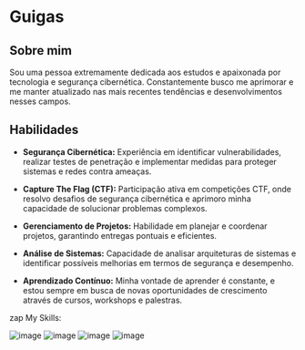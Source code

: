 # Guigas

## Sobre mim

Sou uma pessoa extremamente dedicada aos estudos e apaixonada por tecnologia e segurança cibernética. Constantemente busco me aprimorar e me manter atualizado nas mais recentes tendências e desenvolvimentos nesses campos.

## Habilidades

- **Segurança Cibernética:** Experiência em identificar vulnerabilidades, realizar testes de penetração e implementar medidas para proteger sistemas e redes contra ameaças.

- **Capture The Flag (CTF):** Participação ativa em competições CTF, onde resolvo desafios de segurança cibernética e aprimoro minha capacidade de solucionar problemas complexos.

- **Gerenciamento de Projetos:** Habilidade em planejar e coordenar projetos, garantindo entregas pontuais e eficientes.

- **Análise de Sistemas:** Capacidade de analisar arquiteturas de sistemas e identificar possíveis melhorias em termos de segurança e desempenho.

- **Aprendizado Contínuo:** Minha vontade de aprender é constante, e estou sempre em busca de novas oportunidades de crescimento através de cursos, workshops e palestras.

zap My Skills:

![image](https://github.com/guigavicentin/Guigas/assets/42190595/b55b67b8-249b-42ac-8fbc-0e8f75214a67)
![image](https://github.com/guigavicentin/Guigas/assets/42190595/7668df6e-2569-495e-bde7-2d9b3b2ac6e2)
![image](https://github.com/guigavicentin/Guigas/assets/42190595/321ae9ff-0e3b-4ba5-aa02-5ff46e8a8d4c)
![image](https://github.com/guigavicentin/Guigas/assets/42190595/67aeb63a-1b14-46a9-8f55-74a767bffd72)



